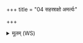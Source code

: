 +++
title = "04 सहस्राक्षो अमर्त्यः"

+++
<details><summary>मूलम् (WS)</summary>

सहस्राक्षो अमर्त्यः पुरुरूप इहावतु ।  
सख्ये त उग्र मा रिषं सहगुः सहपूरुषः ॥ ४ ॥
</details>